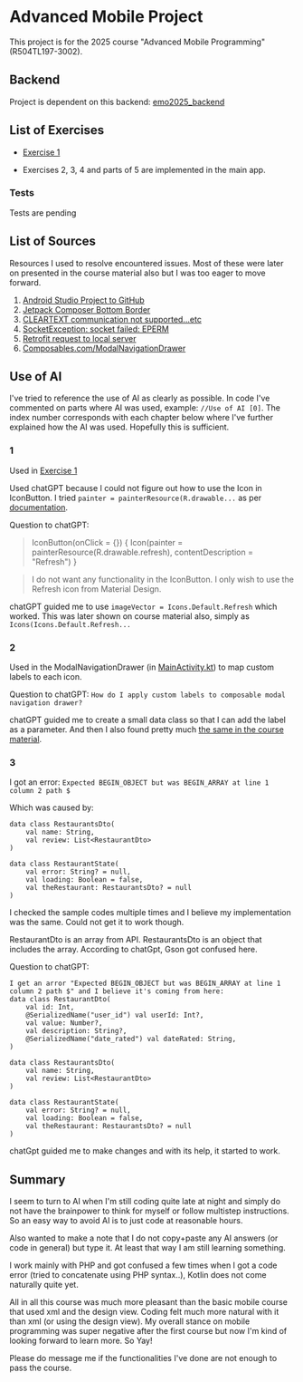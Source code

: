 # Advanced Mobile Project

This project is for the 2025 course "Advanced Mobile Programming" (R504TL197-3002).

## Backend

Project is dependent on this backend: [emo2025_backend](https://github.com/juhaniguru/emo2025_backend)

## List of Exercises

- [Exercise 1](https://github.com/enymariam/mobile-project/blob/b3a19e49e07c2898222c308291b2d6689799f9e7/app/src/main/java/com/example/advancedmobileapp/basic_layout/LayoutExercise.kt) 

- Exercises 2, 3, 4 and parts of 5 are implemented in the main app.

### Tests
Tests are pending

## List of Sources

Resources I used to resolve encountered issues. Most of these were later on presented in the course material also but I was too eager to move forward.

1. [Android Studio Project to GitHub](https://www.youtube.com/watch?v=d0uith-LE3o&ab_channel=PracticalCoding)
2. [Jetpack Composer Bottom Border](https://medium.com/@banmarkovic/jetpack-compose-bottom-border-8f1662c2aa84)
3. [CLEARTEXT communication not supported...etc](https://stackoverflow.com/questions/41650965/cleartext-communication-not-supported-on-retrofit)
4. [SocketException: socket failed: EPERM](https://stackoverflow.com/questions/56266801/java-net-socketexception-socket-failed-eperm-operation-not-permitted)
5. [Retrofit request to local server](https://stackoverflow.com/questions/40077927/simple-retrofit2-request-to-a-localhost-server)
6. [Composables.com/ModalNavigationDrawer](https://composables.com/material3/modalnavigationdrawer)

## Use of AI

I've tried to reference the use of AI as clearly as possible. In code I've commented on parts where AI was used, example:
`//Use of AI [0]`. The index number corresponds with each chapter below where I've further explained how the AI was used. Hopefully this is sufficient.

### 1 

Used in [Exercise 1](https://github.com/enymariam/mobile-project/blob/b3a19e49e07c2898222c308291b2d6689799f9e7/app/src/main/java/com/example/advancedmobileapp/basic_layout/LayoutExercise.kt)

Used chatGPT because I could not figure out how to use the Icon in IconButton.
I tried `painter = painterResource(R.drawable...` as per [documentation](https://developer.android.com/develop/ui/compose/components/icon-button).

Question to chatGPT: 
>IconButton(onClick = {}) {
    Icon(painter = painterResource(R.drawable.refresh),
                   contentDescription = "Refresh")
}

>I do not want any functionality in the IconButton. I only wish to use the Refresh icon from Material Design.


chatGPT guided me to use `imageVector = Icons.Default.Refresh` which worked. This was later shown on course material also, simply as `Icons(Icons.Default.Refresh...`

### 2
Used in the ModalNavigationDrawer (in [MainActivity.kt](https://github.com/enymariam/mobile-project/blob/6586684bf70584a332293509f132888cc1c14e50/app/src/main/java/com/example/advancedmobileapp/MainActivity.kt)) to map custom labels to each icon.

Question to chatGPT:
`How do I apply custom labels to composable modal navigation drawer?`

chatGPT guided me to create a small data class so that I can add the label as a parameter.
And then I also found pretty much [the same in the course material](https://juhaniguru-edistynytmobiili-2025.onrender.com/industry/#navigationdrawer).

### 3

I got an error:
`Expected BEGIN_OBJECT but was BEGIN_ARRAY at line 1 column 2 path $`

Which was caused by:
```
data class RestaurantsDto(
    val name: String,
    val review: List<RestaurantDto>
)

data class RestaurantState(
    val error: String? = null,
    val loading: Boolean = false,
    val theRestaurant: RestaurantsDto? = null
)
```
I checked the sample codes multiple times and I believe my implementation was the same. Could not get it to work though.

RestaurantDto is an array from API. RestaurantsDto is an object that includes the array. According to chatGpt, Gson got confused here.

Question to chatGPT:
```
I get an arror "Expected BEGIN_OBJECT but was BEGIN_ARRAY at line 1 column 2 path $" and I believe it's coming from here:
data class RestaurantDto(
    val id: Int,
    @SerializedName("user_id") val userId: Int?,
    val value: Number?,
    val description: String?,
    @SerializedName("date_rated") val dateRated: String,
)

data class RestaurantsDto(
    val name: String,
    val review: List<RestaurantDto>
)

data class RestaurantState(
    val error: String? = null,
    val loading: Boolean = false,
    val theRestaurant: RestaurantsDto? = null
)
```

chatGpt guided me to make changes and with its help, it started to work.

## Summary

I seem to turn to AI when I'm still coding quite late at night and simply do not have the brainpower to think for myself or follow multistep instructions.
So an easy way to avoid AI is to just code at reasonable hours.

Also wanted to make a note that I do not copy+paste any AI answers (or code in general) but type it. At least that way I am still learning something.

I work mainly with PHP and got confused a few times when I got a code error (tried to concatenate using PHP syntax..), Kotlin does not come naturally quite yet.

All in all this course was much more pleasant than the basic mobile course that used xml and the design view.
Coding felt much more natural with it than xml (or using the design view). My overall stance on mobile programming was super negative after the first course but now I'm kind of looking forward to learn more. 
So Yay!

Please do message me if the functionalities I've done are not enough to pass the course.